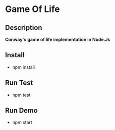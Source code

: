 # Game Of Life

## Description
**Conway's game of life implementation in Node.Js**

## Install
- npm install
## Run Test
- npm test
## Run Demo
- npm start
